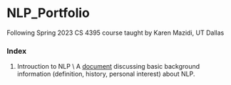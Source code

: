 # NLP_Portfolio
 Following Spring 2023 CS 4395 course taught by Karen Mazidi, UT Dallas
 
 ### Index
1. Introuction to NLP \\
A [document](Overview_of_NLP.pdf) discussing basic background information (definition, history, personal interest) about NLP.
